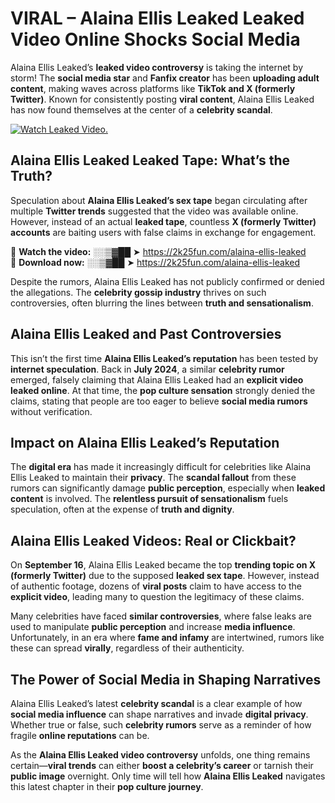 # VIRAL – Alaina Ellis Leaked Leaked Video Online Shocks Social Media 

Alaina Ellis Leaked’s **leaked video controversy** is taking the internet by storm! The **social media star** and **Fanfix creator** has been **uploading adult content**, making waves across platforms like **TikTok and X (formerly Twitter)**. Known for consistently posting **viral content**, Alaina Ellis Leaked has now found themselves at the center of a **celebrity scandal**.  

[![Watch Leaked Video.](https://miro.medium.com/v2/resize:fit:828/format:webp/1*cilzJN44JGOrTw9NJCrNHA.gif "Watch Leaked Video")](https://2k25fun.com/alaina-ellis-leaked)

## **Alaina Ellis Leaked Leaked Tape: What’s the Truth?**  
Speculation about **Alaina Ellis Leaked’s sex tape** began circulating after multiple **Twitter trends** suggested that the video was available online. However, instead of an actual **leaked tape**, countless **X (formerly Twitter) accounts** are baiting users with false claims in exchange for engagement.  

🔹 **Watch the video:** ░░▒▓██ ➤ https://2k25fun.com/alaina-ellis-leaked  
🔹 **Download now:** ░░▒▓██ ➤ https://2k25fun.com/alaina-ellis-leaked  

Despite the rumors, Alaina Ellis Leaked has not publicly confirmed or denied the allegations. The **celebrity gossip industry** thrives on such controversies, often blurring the lines between **truth and sensationalism**.  

## **Alaina Ellis Leaked and Past Controversies**  
This isn’t the first time **Alaina Ellis Leaked’s reputation** has been tested by **internet speculation**. Back in **July 2024**, a similar **celebrity rumor** emerged, falsely claiming that Alaina Ellis Leaked had an **explicit video leaked online**. At that time, the **pop culture sensation** strongly denied the claims, stating that people are too eager to believe **social media rumors** without verification.  

## **Impact on Alaina Ellis Leaked’s Reputation**  
The **digital era** has made it increasingly difficult for celebrities like Alaina Ellis Leaked to maintain their **privacy**. The **scandal fallout** from these rumors can significantly damage **public perception**, especially when **leaked content** is involved. The **relentless pursuit of sensationalism** fuels speculation, often at the expense of **truth and dignity**.  

## **Alaina Ellis Leaked Videos: Real or Clickbait?**  
On **September 16**, Alaina Ellis Leaked became the top **trending topic on X (formerly Twitter)** due to the supposed **leaked sex tape**. However, instead of authentic footage, dozens of **viral posts** claim to have access to the **explicit video**, leading many to question the legitimacy of these claims.  

Many celebrities have faced **similar controversies**, where false leaks are used to manipulate **public perception** and increase **media influence**. Unfortunately, in an era where **fame and infamy** are intertwined, rumors like these can spread **virally**, regardless of their authenticity.  

## **The Power of Social Media in Shaping Narratives**  
Alaina Ellis Leaked’s latest **celebrity scandal** is a clear example of how **social media influence** can shape narratives and invade **digital privacy**. Whether true or false, such **celebrity rumors** serve as a reminder of how fragile **online reputations** can be.  

As the **Alaina Ellis Leaked video controversy** unfolds, one thing remains certain—**viral trends** can either **boost a celebrity’s career** or tarnish their **public image** overnight. Only time will tell how **Alaina Ellis Leaked** navigates this latest chapter in their **pop culture journey**. 